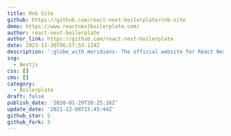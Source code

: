 ```yaml
---
title: Rnb Site
github: https://github.com/react-next-boilerplate/rnb-site
demo: https://www.reactnextboilerplate.com/
author: react-next-boilerplate
author_link: https://github.com/react-next-boilerplate
date: 2023-11-30T06:57:53.124Z
description: ':globe_with_meridians: The official website for React Next Boilerplate'
ssg:
  - Nextjs
css: []
cms: []
category:
  - Boilerplate
draft: false
publish_date: '2020-01-29T20:25:16Z'
update_date: '2021-12-08T15:45:44Z'
github_star: 5
github_fork: 3
---
```

